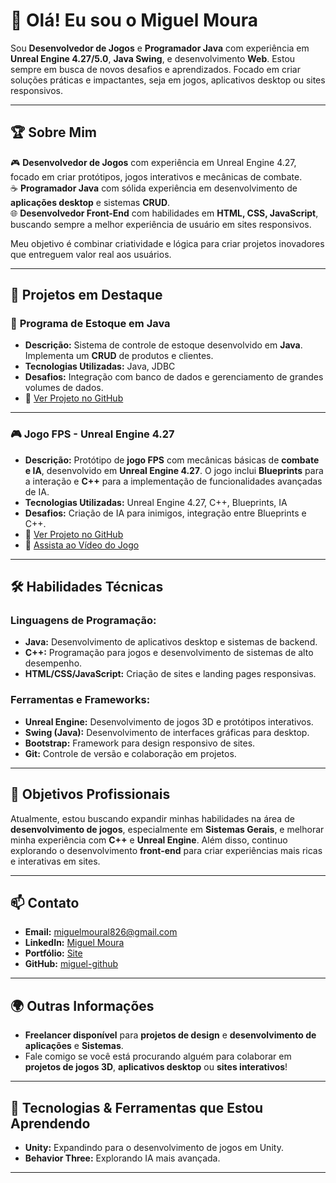 # 👋 Olá! Eu sou o Miguel Moura

Sou **Desenvolvedor de Jogos** e **Programador Java** com experiência em **Unreal Engine 4.27/5.0**, **Java Swing**, e desenvolvimento **Web**. Estou sempre em busca de novos desafios e aprendizados. Focado em criar soluções práticas e impactantes, seja em jogos, aplicativos desktop ou sites responsivos.

---

## 🏆 **Sobre Mim**

🎮 **Desenvolvedor de Jogos** com experiência em Unreal Engine 4.27, focado em criar protótipos, jogos interativos e mecânicas de combate.  
☕ **Programador Java** com sólida experiência em desenvolvimento de **aplicações desktop** e sistemas **CRUD**.  
🌐 **Desenvolvedor Front-End** com habilidades em **HTML, CSS, JavaScript**, buscando sempre a melhor experiência de usuário em sites responsivos.

Meu objetivo é combinar criatividade e lógica para criar projetos inovadores que entreguem valor real aos usuários.

---

## 💼 **Projetos em Destaque**

### 🧮 **Programa de Estoque em Java**
- **Descrição:** Sistema de controle de estoque desenvolvido em **Java**. Implementa um **CRUD** de produtos e clientes.
- **Tecnologias Utilizadas:** Java, JDBC
- **Desafios:** Integração com banco de dados e gerenciamento de grandes volumes de dados.
- 🔗 [Ver Projeto no GitHub](https://github.com/miguelpzks/Controle-de-Estoque)

---

### 🎮 **Jogo FPS - Unreal Engine 4.27**
- **Descrição:** Protótipo de **jogo FPS** com mecânicas básicas de **combate e IA**, desenvolvido em **Unreal Engine 4.27**. O jogo inclui **Blueprints** para a interação e **C++** para a implementação de funcionalidades avançadas de IA.
- **Tecnologias Utilizadas:** Unreal Engine 4.27, C++, Blueprints, IA
- **Desafios:** Criação de IA para inimigos, integração entre Blueprints e C++.
- 🔗 [Ver Projeto no GitHub](#)
- 🎥 [Assista ao Vídeo do Jogo](#)

---

## 🛠 **Habilidades Técnicas**

### **Linguagens de Programação:**
- **Java:** Desenvolvimento de aplicativos desktop e sistemas de backend.
- **C++:** Programação para jogos e desenvolvimento de sistemas de alto desempenho.
- **HTML/CSS/JavaScript:** Criação de sites e landing pages responsivas.
  
### **Ferramentas e Frameworks:**
- **Unreal Engine:** Desenvolvimento de jogos 3D e protótipos interativos.
- **Swing (Java):** Desenvolvimento de interfaces gráficas para desktop.
- **Bootstrap:** Framework para design responsivo de sites.
- **Git:** Controle de versão e colaboração em projetos.

---

## 🎯 **Objetivos Profissionais**
Atualmente, estou buscando expandir minhas habilidades na área de **desenvolvimento de jogos**, especialmente em **Sistemas Gerais**, e melhorar minha experiência com **C++** e **Unreal Engine**. Além disso, continuo explorando o desenvolvimento **front-end** para criar experiências mais ricas e interativas em sites.

---

## 📫 **Contato**

- **Email:** [miguelmoural826@gmail.com](miguelmoural826@gmail.com)
- **LinkedIn:** [Miguel Moura](https://www.linkedin.com/in/miguel-moura-24b043266/)
- **Portfólio:** [Site](https://portfolio-git-main-miguels-projects-d32e9263.vercel.app/)
- **GitHub:** [miguel-github](https://github.com/miguelpzks)

---

## 🌍 **Outras Informações**
- **Freelancer disponível** para **projetos de design** e **desenvolvimento de aplicações** e **Sistemas**.
- Fale comigo se você está procurando alguém para colaborar em **projetos de jogos 3D**, **aplicativos desktop** ou **sites interativos**!

---

## 🚀 **Tecnologias & Ferramentas que Estou Aprendendo**
- **Unity:** Expandindo para o desenvolvimento de jogos em Unity.
- **Behavior Three:** Explorando IA mais avançada.

---


